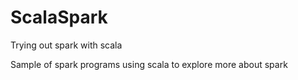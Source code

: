 # ScalaSpark
Trying out spark with scala

Sample of spark programs using scala to explore more about spark
